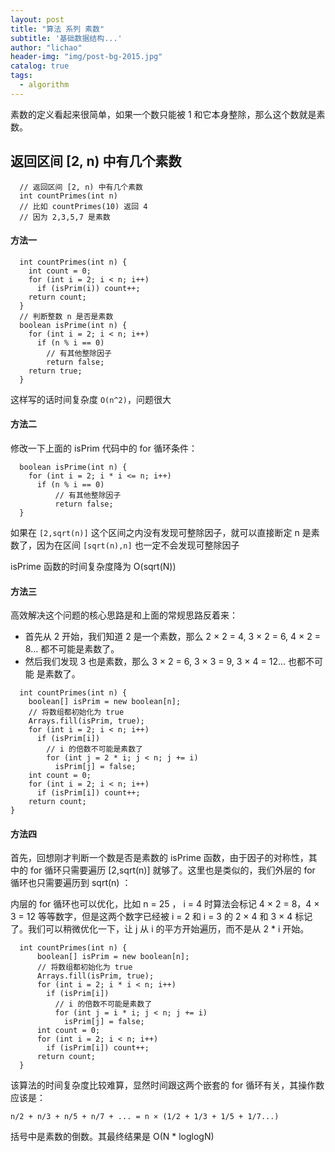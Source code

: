 ```yaml
---
layout: post
title: "算法 系列 素数"
subtitle: '基础数据结构...'
author: "lichao"
header-img: "img/post-bg-2015.jpg"
catalog: true
tags:
  - algorithm
---
```


素数的定义看起来很简单，如果⼀个数只能被 1 和它本⾝整除，那么这个数就是素数。

## 返回区间 [2, n) 中有⼏个素数
```
  // 返回区间 [2, n) 中有⼏个素数
  int countPrimes(int n)
  // ⽐如 countPrimes(10) 返回 4
  // 因为 2,3,5,7 是素数
```

#### 方法一
```
  int countPrimes(int n) {
    int count = 0;
    for (int i = 2; i < n; i++)
      if (isPrim(i)) count++;
    return count;
  }
  // 判断整数 n 是否是素数
  boolean isPrime(int n) {
    for (int i = 2; i < n; i++)
      if (n % i == 0)
        // 有其他整除因⼦
        return false;
    return true;
  }
```

这样写的话时间复杂度 ```O(n^2)```，问题很⼤

#### 方法二
修改⼀下上⾯的 isPrim 代码中的 for 循环条件：
```
  boolean isPrime(int n) {
    for (int i = 2; i * i <= n; i++)
      if (n % i == 0)
          // 有其他整除因⼦
          return false;
  }
```

如果在 ```[2,sqrt(n)]``` 这个区间之内没有发现可整除因⼦，就可以直接断定 n 是素数了，因为在区间 ```[sqrt(n),n]``` 也⼀定不会发现可整除因⼦

isPrime 函数的时间复杂度降为 O(sqrt(N))

#### 方法三

⾼效解决这个问题的核⼼思路是和上⾯的常规思路反着来：

* ⾸先从 2 开始，我们知道 2 是⼀个素数，那么 2 × 2 = 4, 3 × 2 = 6, 4 × 2 = 8...
都不可能是素数了。
* 然后我们发现 3 也是素数，那么 3 × 2 = 6, 3 × 3 = 9, 3 × 4 = 12... 也都不可能
是素数了。


```
  int countPrimes(int n) {
    boolean[] isPrim = new boolean[n];
    // 将数组都初始化为 true
    Arrays.fill(isPrim, true);
    for (int i = 2; i < n; i++)
      if (isPrim[i])
        // i 的倍数不可能是素数了
        for (int j = 2 * i; j < n; j += i)
          isPrim[j] = false;
    int count = 0;
    for (int i = 2; i < n; i++)
      if (isPrim[i]) count++;
    return count;
}
```

#### 方法四

⾸先，回想刚才判断⼀个数是否是素数的 isPrime 函数，由于因⼦的对称性，其中的 for 循环只需要遍历 [2,sqrt(n)] 就够了。这⾥也是类似的，我们外层的 for 循环也只需要遍历到 sqrt(n) ：

内层的 for 循环也可以优化，⽐如 n = 25 ， i = 4 时算法会标记 4 × 2 = 8，4 × 3 = 12 等等数字，但是这两个数字已经被 i = 2 和 i = 3 的 2 × 4 和 3 × 4 标记了。我们可以稍微优化⼀下，让 j 从 i 的平⽅开始遍历，⽽不是从 2 * i 开始。 

```
  int countPrimes(int n) {
      boolean[] isPrim = new boolean[n];
      // 将数组都初始化为 true
      Arrays.fill(isPrim, true);
      for (int i = 2; i * i < n; i++)
        if (isPrim[i])
          // i 的倍数不可能是素数了
          for (int j = i * i; j < n; j += i)
            isPrim[j] = false;
      int count = 0;
      for (int i = 2; i < n; i++)
        if (isPrim[i]) count++;
      return count;
  }
```

该算法的时间复杂度⽐较难算，显然时间跟这两个嵌套的 for 循环有关，其操作数应该是：

```
n/2 + n/3 + n/5 + n/7 + ... = n × (1/2 + 1/3 + 1/5 + 1/7...)
```

括号中是素数的倒数。其最终结果是 O(N * loglogN)